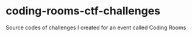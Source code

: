 # coding-rooms-ctf-challenges
Source codes of challenges I created for an event called Coding Rooms
